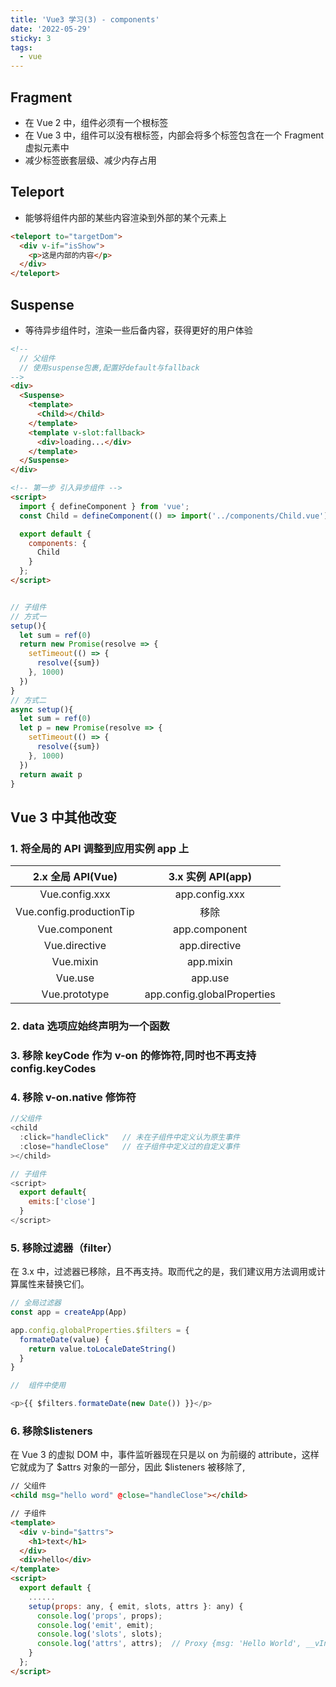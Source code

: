 ```yaml
---
title: 'Vue3 学习(3) - components'
date: '2022-05-29'
sticky: 3
tags:
  - vue
---
```


## Fragment

- 在 Vue 2 中，组件必须有一个根标签
- 在 Vue 3 中，组件可以没有根标签，内部会将多个标签包含在一个 Fragment 虚拟元素中
- 减少标签嵌套层级、减少内存占用

## Teleport

- 能够将组件内部的某些内容渲染到外部的某个元素上

```html
<teleport to="targetDom">
  <div v-if="isShow">
    <p>这是内部的内容</p>
  </div>
</teleport>
```

## Suspense

- 等待异步组件时，渲染一些后备内容，获得更好的用户体验

```html
<!-- 
  // 父组件 
  // 使用suspense包裹,配置好default与fallback 
-->
<div>
  <Suspense>
    <template>
      <Child></Child>
    </template>
    <template v-slot:fallback>
      <div>loading...</div>
    </template>
  </Suspense>
</div>

<!-- 第一步 引入异步组件 -->
<script>
  import { defineComponent } from 'vue';
  const Child = defineComponent(() => import('../components/Child.vue'));

  export default {
    components: {
      Child
    }
  };
</script>
```

```js

// 子组件
// 方式一
setup(){
  let sum = ref(0)
  return new Promise(resolve => {
    setTimeout(() => {
      resolve({sum})
    }, 1000)
  })
}
// 方式二
async setup(){
  let sum = ref(0)
  let p = new Promise(resolve => {
    setTimeout(() => {
      resolve({sum})
    }, 1000)
  })
  return await p
}
```

## Vue 3 中其他改变

### 1. 将全局的 API 调整到应用实例 app 上

|    2.x 全局 API(Vue)     |      3.x 实例 API(app)      |
| :----------------------: | :-------------------------: |
|      Vue.config.xxx      |       app.config.xxx        |
| Vue.config.productionTip |            移除             |
|      Vue.component       |        app.component        |
|      Vue.directive       |        app.directive        |
|        Vue.mixin         |          app.mixin          |
|         Vue.use          |           app.use           |
|      Vue.prototype       | app.config.globalProperties |

### 2. data 选项应始终声明为一个函数

### 3. 移除 keyCode 作为 v-on 的修饰符,同时也不再支持 config.keyCodes

### 4. 移除 v-on.native 修饰符

```js
//父组件
<child
  :click="handleClick"   // 未在子组件中定义认为原生事件
  :close="handleClose"   // 在子组件中定义过的自定义事件
></child>

// 子组件
<script>
  export default{
    emits:['close']
  }
</script>
```

### 5. 移除过滤器（filter）

在 3.x 中，过滤器已移除，且不再支持。取而代之的是，我们建议用方法调用或计算属性来替换它们。

```js
// 全局过滤器
const app = createApp(App)

app.config.globalProperties.$filters = {
  formateDate(value) {
    return value.toLocaleDateString()
  }
}

//  组件中使用

<p>{{ $filters.formateDate(new Date()) }}</p>

```

### 6. 移除$listeners

在 Vue 3 的虚拟 DOM 中，事件监听器现在只是以 on 为前缀的 attribute，这样它就成为了 $attrs 对象的一部分，因此 $listeners 被移除了,

```html
// 父组件
<child msg="hello word" @close="handleClose"></child>

// 子组件
<template>
  <div v-bind="$attrs">
    <h1>text</h1>
  </div>
  <div>hello</div>
</template>
<script>
  export default {
    ......
    setup(props: any, { emit, slots, attrs }: any) {
      console.log('props', props);
      console.log('emit', emit);
      console.log('slots', slots);
      console.log('attrs', attrs);  // Proxy {msg: 'Hello World', __vInternal: 1, onClose: ƒ}
    }
  };
</script>
```

